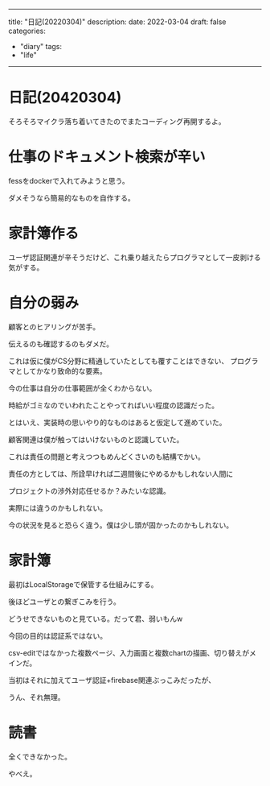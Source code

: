 
---
title: "日記(20220304)"
description:
date: 2022-03-04
draft: false
categories:
  - "diary"
tags:
  - "life"
---
# 日記(20420304)

そろそろマイクラ落ち着いてきたのでまたコーディング再開するよ。

# 仕事のドキュメント検索が辛い

fessをdockerで入れてみようと思う。

ダメそうなら簡易的なものを自作する。

# 家計簿作る

ユーザ認証関連が辛そうだけど、これ乗り越えたらプログラマとして一皮剥ける気がする。

# 自分の弱み

顧客とのヒアリングが苦手。

伝えるのも確認するのもダメだ。

これは仮に僕がCS分野に精通していたとしても覆すことはできない、
プログラマとしてかなり致命的な要素。

今の仕事は自分の仕事範囲が全くわからない。

時給がゴミなのでいわれたことやってればいい程度の認識だった。

とはいえ、実装時の思いやり的なものはあると仮定して進めていた。

顧客関連は僕が触ってはいけないものと認識していた。

これは責任の問題と考えつつもめんどくさいのも結構でかい。

責任の方としては、所詮早ければ二週間後にやめるかもしれない人間に

プロジェクトの渉外対応任せるか？みたいな認識。

実際には違うのかもしれない。

今の状況を見ると恐らく違う。僕は少し頭が固かったのかもしれない。

# 家計簿

最初はLocalStorageで保管する仕組みにする。

後ほどユーザとの繋ぎこみを行う。

どうせできないものと見ている。だって君、弱いもんw

今回の目的は認証系ではない。

csv-editではなかった複数ページ、入力画面と複数chartの描画、切り替えがメインだ。

当初はそれに加えてユーザ認証+firebase関連ぶっこみだったが、

うん、それ無理。

# 読書

全くできなかった。

やべえ。
